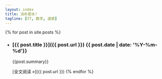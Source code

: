 ```yaml
---
layout: index
title: 淡朴若水!
tagline: [IT, 数学, 遥感]
---
```


{% for post in site.posts %}
- ### [{{ post.title }}]({{ post.url }}) <time>{{ post.date | date: '%Y-%m-%d'}}</time>

  {{post.summary}}

  [全文阅读 &raquo;]({{ post.url }})
{% endfor %}


